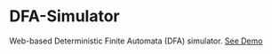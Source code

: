 # DFA-Simulator
Web-based Deterministic Finite Automata (DFA) simulator.
<a target="_blank" href="https://mahmudmardini.bartinrehberi.info/en/projects/dfa-simulator/">See Demo</a>
